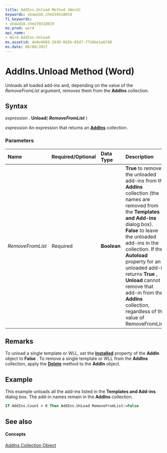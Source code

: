 ```yaml
---
title: AddIns.Unload Method (Word)
keywords: vbawd10.chm159318019
f1_keywords:
- vbawd10.chm159318019
ms.prod: word
api_name:
- Word.AddIns.Unload
ms.assetid: de0e4683-2630-0d2b-03d7-7710be1a6740
ms.date: 06/08/2017
---
```



# AddIns.Unload Method (Word)

Unloads all loaded add-ins and, depending on the value of the  _RemoveFromList_ argument, removes them from the **AddIns** collection.


## Syntax

 _expression_ . **Unload**( **_RemoveFromList_** )

 _expression_ An expression that returns an **[AddIns](addins-object-word.md)** collection.


### Parameters



|**Name**|**Required/Optional**|**Data Type**|**Description**|
|:-----|:-----|:-----|:-----|
| _RemoveFromList_|Required| **Boolean**| **True** to remove the unloaded add-ins from the **AddIns** collection (the names are removed from the **Templates and Add-ins** dialog box). **False** to leave the unloaded add-ins in the collection. If the **Autoload** property for an unloaded add-in returns **True** , **Unload** cannot remove that add-in from the **AddIns** collection, regardless of the value of RemoveFromList.|

## Remarks

To unload a single template or WLL, set the  **[Installed](addin-installed-property-word.md)** property of the **AddIn** object to **False** . To remove a single template or WLL from the **AddIns** collection, apply the **[Delete](addin-delete-method-word.md)** method to the **AddIn** object.


## Example

This example unloads all the add-ins listed in the  **Templates and Add-ins** dialog box. The add-in names remain in the **AddIns** collection.


```vb
If AddIns.Count > 0 Then AddIns.UnLoad RemoveFromList:=False
```


## See also


#### Concepts


[AddIns Collection Object](addins-object-word.md)

